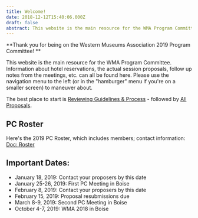 ```yaml
---
title: Welcome!
date: 2018-12-12T15:40:06.000Z
draft: false
abstract: This website is the main resource for the WMA Program Committee.
---
```

**Thank you for being on the Western Museums Association 2019 Program Committee! **

This website is the main resource for the WMA Program Committee. Information about hotel reservations, the actual session proposals, follow up notes from the meetings, etc. can all be found here. Please use the navigation menu to the left (or in the "hamburger" menu if you're on a smaller screen) to maneuver about.

The best place to start is [Reviewing Guidelines & Process](https://pc.westmuse.org/pc-materials/) - followed by [All Proposals](/proposals/).

## PC Roster

Here's the 2019 PC Roster, which includes members; contact information:
[Doc: Roster](/docs/WMA2019_PC_Roster.xlsx)

## Important Dates:

* January 18, 2019: Contact your proposers by this date
* January 25-26, 2019: First PC Meeting in Boise
* February 8, 2019: Contact your proposers by this date
* February 15, 2019: Proposal resubmissions due
* March 8-9, 2019: Second PC Meeting in Boise
* October 4-7, 2019: WMA 2018 in Boise
